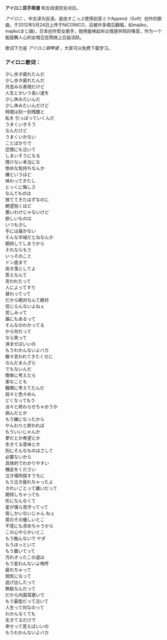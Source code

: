 

**アイロニ双手简谱** 和五线谱完全对应。

_アイロニ_
，中文译为反语，是由すこっぷ使用初音ミクAppend（Soft）创作的歌曲，于2012年5月24日上传于NICONICO，后被许多唱见翻唱，如majiko。majiko(まじ娘)，日本创作型女歌手，她用能唤起听众情感共鸣的嗓音，作为一个能鼓舞人心的女唱见在网络上日益活跃。

歌词下方是 _アイロニ钢琴谱_ ，大家可以免费下载学习。

### アイロニ歌词：

少し歩き疲れたんだ  
少し歩き疲れたんだ  
月並みな表現だけど  
人生とかいう長い道を  
少し休みたいんだ  
少し休みたいんだけど  
時間は刻一刻残酷と  
私を 引っぱっていくんだ  
うまくいきそう  
なんだけど  
うまくいかない  
ことばかりで  
迂闊にも泣いて  
しまいそうになる  
情けない本当にな  
惨めな気持ちなんか  
嫌というほど  
味わってきたし  
とっくに悔しさ  
なんてものは  
捨ててきたはずなのに  
絶望抱くほど  
悪いわけじゃないけど  
欲しいものは  
いつも少し  
手には届かない  
そんな半端だとねなんか  
期待してしまうから  
それならもう  
いっそのこと  
ドン底まで  
突き落としてよ  
答えなんて  
言われたって  
人によってすり  
替わってって  
だから絶対なんて絶対  
信じらんないよねぇ  
苦しみって  
誰にもあるって  
そんなのわかってる  
から何だって  
なら笑って  
済ませばいいの  
もうわかんないよバカ  
散々言われてきたくせに  
なんだまんざら  
でもないんだ  
簡単に考えたら  
楽なことも  
難関に考えてたんだ  
段々と色々めん  
どくなってもう  
淡々と終わらせちゃおうか  
病んだとか  
もう嫌になったから  
やんわりと終われば  
もういいじゃんか  
夢だとか希望とか  
生きてる意味とか  
別にそんなものはさして  
必要ないから  
具体的でわかりやすい  
機会をください  
泣き場所探すうちに  
もう泣き疲れちゃったよ  
きれいごとって嫌いだって  
期待しちゃっても  
形になんなくて  
星が僕ら見守ってって  
夜しかいないじゃん ねぇ  
君のその優しいとこ  
不覚にも求めちゃうから  
この心やらかいとこ  
もう触んないで ヤダ  
もうほっといて  
もう置いてって  
汚れきったこの道は  
もう変わんないよ嗚呼  
疲れちゃって  
弱気になって  
逃げ出したって  
無駄なんだって  
だから内面耳塞いで  
もう最低だって泣いて  
人生って何なのって  
わかんなくても  
生きてるだけで  
幸せって思えばいいの  
もうわかんないよバカ

